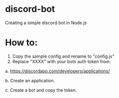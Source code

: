 # discord-bot
Creating a simple discord bot in Node.js

# How to:
1. Copy the sample config and rename to "config.js"
2. Replace "XXXX" with your bots auth token from: 

  a. https://discordapp.com/developers/applications/
  
  b. Create an application.
  
  c. Create a bot and copy the token.
  

